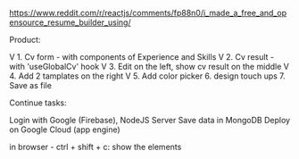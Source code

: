https://www.reddit.com/r/reactjs/comments/fp88n0/i_made_a_free_and_opensource_resume_builder_using/

Product:

V 1. Cv form - with components of Experience and Skills
V 2. Cv result - with 'useGlobalCv' hook 
V 3. Edit on the left, show cv result on the middle
V 4. Add 2 tamplates on the right
V 5. Add color picker
6. design touch ups
7. Save as file


Continue tasks:

Login with Google (Firebase),
NodeJS Server
Save data in MongoDB
Deploy on Google Cloud (app engine)


in browser - ctrl + shift + c:
show the elements